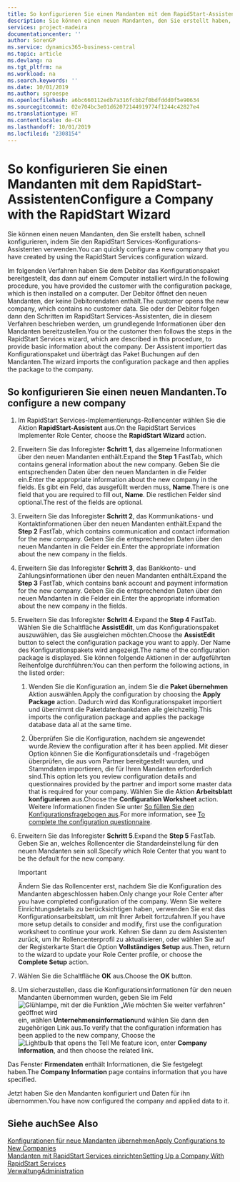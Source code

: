 ```yaml
---
title: So konfigurieren Sie einen Mandanten mit dem RapidStart-Assistenten | Microsoft Docs
description: Sie können einen neuen Mandanten, den Sie erstellt haben, schnell konfigurieren, indem Sie den RapidStart Services-Konfigurations-Assistenten verwenden.
services: project-madeira
documentationcenter: ''
author: SorenGP
ms.service: dynamics365-business-central
ms.topic: article
ms.devlang: na
ms.tgt_pltfrm: na
ms.workload: na
ms.search.keywords: ''
ms.date: 10/01/2019
ms.author: sgroespe
ms.openlocfilehash: a6bc660112edb7a316fcbb2f0bdfddd0f5e90634
ms.sourcegitcommit: 02e704bc3e01d62072144919774f1244c42827e4
ms.translationtype: HT
ms.contentlocale: de-CH
ms.lasthandoff: 10/01/2019
ms.locfileid: "2308154"
---
```

# <a name="configure-a-company-with-the-rapidstart-wizard"></a><span data-ttu-id="f12e5-103">So konfigurieren Sie einen Mandanten mit dem RapidStart-Assistenten</span><span class="sxs-lookup"><span data-stu-id="f12e5-103">Configure a Company with the RapidStart Wizard</span></span>
<span data-ttu-id="f12e5-104">Sie können einen neuen Mandanten, den Sie erstellt haben, schnell konfigurieren, indem Sie den RapidStart Services-Konfigurations-Assistenten verwenden.</span><span class="sxs-lookup"><span data-stu-id="f12e5-104">You can quickly configure a new company that you have created by using the RapidStart Services configuration wizard.</span></span>

<span data-ttu-id="f12e5-105">Im folgenden Verfahren haben Sie dem Debitor das Konfigurationspaket bereitgestellt, das dann auf einem Computer installiert wird.</span><span class="sxs-lookup"><span data-stu-id="f12e5-105">In the following procedure, you have provided the customer with the configuration package, which is then installed on a computer.</span></span> <span data-ttu-id="f12e5-106">Der Debitor öffnet den neuen Mandanten, der keine Debitorendaten enthält.</span><span class="sxs-lookup"><span data-stu-id="f12e5-106">The customer opens the new company, which contains no customer data.</span></span> <span data-ttu-id="f12e5-107">Sie oder der Debitor folgen dann den Schritten im RapidStart Services-Assistenten, die in diesem Verfahren beschrieben werden, um grundlegende Informationen über den Mandanten bereitzustellen.</span><span class="sxs-lookup"><span data-stu-id="f12e5-107">You or the customer then follows the steps in the RapidStart Services wizard, which are described in this procedure, to provide basic information about the company.</span></span> <span data-ttu-id="f12e5-108">Der Assistent importiert das Konfigurationspaket und überträgt das Paket Buchungen auf den Mandanten.</span><span class="sxs-lookup"><span data-stu-id="f12e5-108">The wizard imports the configuration package and then applies the package to the company.</span></span>  

## <a name="to-configure-a-new-company"></a><span data-ttu-id="f12e5-109">So konfigurieren Sie einen neuen Mandanten.</span><span class="sxs-lookup"><span data-stu-id="f12e5-109">To configure a new company</span></span>  
1. <span data-ttu-id="f12e5-110">Im RapidStart Services-Implementierungs-Rollencenter wählen Sie die Aktion **RapidStart-Assistent** aus.</span><span class="sxs-lookup"><span data-stu-id="f12e5-110">On the RapidStart Services Implementer Role Center, choose the **RapidStart Wizard** action.</span></span>  
2. <span data-ttu-id="f12e5-111">Erweitern Sie das Inforegister **Schritt 1**, das allgemeine Informationen über den neuen Mandanten enthält.</span><span class="sxs-lookup"><span data-stu-id="f12e5-111">Expand the **Step 1** FastTab, which contains general information about the new company.</span></span> <span data-ttu-id="f12e5-112">Geben Sie die entsprechenden Daten über den neuen Mandanten in die Felder ein.</span><span class="sxs-lookup"><span data-stu-id="f12e5-112">Enter the appropriate information about the new company in the fields.</span></span> <span data-ttu-id="f12e5-113">Es gibt ein Feld, das ausgefüllt werden muss, **Name**.</span><span class="sxs-lookup"><span data-stu-id="f12e5-113">There is one field that you are required to fill out, **Name**.</span></span> <span data-ttu-id="f12e5-114">Die restlichen Felder sind optional.</span><span class="sxs-lookup"><span data-stu-id="f12e5-114">The rest of the fields are optional.</span></span>  
3. <span data-ttu-id="f12e5-115">Erweitern Sie das Inforegister **Schritt 2**, das Kommunikations- und Kontaktinformationen über den neuen Mandanten enthält.</span><span class="sxs-lookup"><span data-stu-id="f12e5-115">Expand the **Step 2** FastTab, which contains communication and contact information for the new company.</span></span> <span data-ttu-id="f12e5-116">Geben Sie die entsprechenden Daten über den neuen Mandanten in die Felder ein.</span><span class="sxs-lookup"><span data-stu-id="f12e5-116">Enter the appropriate information about the new company in the fields.</span></span>
4. <span data-ttu-id="f12e5-117">Erweitern Sie das Inforegister **Schritt 3**, das Bankkonto- und Zahlungsinformationen über den neuen Mandanten enthält.</span><span class="sxs-lookup"><span data-stu-id="f12e5-117">Expand the **Step 3** FastTab, which contains bank account and payment information for the new company.</span></span> <span data-ttu-id="f12e5-118">Geben Sie die entsprechenden Daten über den neuen Mandanten in die Felder ein.</span><span class="sxs-lookup"><span data-stu-id="f12e5-118">Enter the appropriate information about the new company in the fields.</span></span>  
5. <span data-ttu-id="f12e5-119">Erweitern Sie das Inforegister **Schritt 4**.</span><span class="sxs-lookup"><span data-stu-id="f12e5-119">Expand the **Step 4** FastTab.</span></span> <span data-ttu-id="f12e5-120">Wählen Sie die Schaltfläche **AssistEdit**, um das Konfigurationspaket auszuwählen, das Sie ausgleichen möchten.</span><span class="sxs-lookup"><span data-stu-id="f12e5-120">Choose the **AssistEdit** button to select the configuration package you want to apply.</span></span> <span data-ttu-id="f12e5-121">Der Name des Konfigurationspakets wird angezeigt.</span><span class="sxs-lookup"><span data-stu-id="f12e5-121">The name of the configuration package is displayed.</span></span> <span data-ttu-id="f12e5-122">Sie können folgende Aktionen in der aufgeführten Reihenfolge durchführen:</span><span class="sxs-lookup"><span data-stu-id="f12e5-122">You can then perform the following actions, in the listed order:</span></span>  

    1. <span data-ttu-id="f12e5-123">Wenden Sie die Konfiguration an, indem Sie die **Paket übernehmen** Aktion auswählen.</span><span class="sxs-lookup"><span data-stu-id="f12e5-123">Apply the configuration by choosing the **Apply Package** action.</span></span> <span data-ttu-id="f12e5-124">Dadurch wird das Konfigurationspaket importiert und übernimmt die Paketdatenbankdaten alle gleichzeitig.</span><span class="sxs-lookup"><span data-stu-id="f12e5-124">This imports the configuration package and applies the package database data all at the same time.</span></span>  

    2. <span data-ttu-id="f12e5-125">Überprüfen Sie die Konfiguration, nachdem sie angewendet wurde.</span><span class="sxs-lookup"><span data-stu-id="f12e5-125">Review the configuration after it has been applied.</span></span> <span data-ttu-id="f12e5-126">Mit dieser Option können Sie die Konfigurationsdetails und -fragebögen überprüfen, die aus vom Partner bereitgestellt wurden, und Stammdaten importieren, die für Ihren Mandanten erforderlich sind.</span><span class="sxs-lookup"><span data-stu-id="f12e5-126">This option lets you review configuration details and questionnaires provided by the partner and import some master data that is required for your company.</span></span> <span data-ttu-id="f12e5-127">Wählen Sie die Aktion **Arbeitsblatt konfigurieren** aus.</span><span class="sxs-lookup"><span data-stu-id="f12e5-127">Choose the **Configuration Worksheet** action.</span></span> <span data-ttu-id="f12e5-128">Weitere Informationen finden Sie unter [So füllen Sie den Konfigurationsfragebogen aus](admin-gather-customer-setup-values.md#to-complete-the-configuration-questionnaire).</span><span class="sxs-lookup"><span data-stu-id="f12e5-128">For more information, see [To complete the configuration questionnaire](admin-gather-customer-setup-values.md#to-complete-the-configuration-questionnaire).</span></span>  

6. <span data-ttu-id="f12e5-129">Erweitern Sie das Inforegister **Schritt 5**.</span><span class="sxs-lookup"><span data-stu-id="f12e5-129">Expand the **Step 5** FastTab.</span></span> <span data-ttu-id="f12e5-130">Geben Sie an, welches Rollencenter die Standardeinstellung für den neuen Mandanten sein soll.</span><span class="sxs-lookup"><span data-stu-id="f12e5-130">Specify which Role Center that you want to be the default for the new company.</span></span>  

    > [!IMPORTANT]  
    >  <span data-ttu-id="f12e5-131">Ändern Sie das Rollencenter erst, nachdem Sie die Konfiguration des Mandanten abgeschlossen haben.</span><span class="sxs-lookup"><span data-stu-id="f12e5-131">Only change your Role Center after you have completed configuration of the company.</span></span> <span data-ttu-id="f12e5-132">Wenn Sie weitere Einrichtungsdetails zu berücksichtigen haben, verwenden Sie erst das Konfigurationsarbeitsblatt, um mit Ihrer Arbeit fortzufahren.</span><span class="sxs-lookup"><span data-stu-id="f12e5-132">If you have more setup details to consider and modify, first use the configuration worksheet to continue your work.</span></span> <span data-ttu-id="f12e5-133">Kehren Sie dann zu dem Assistenten zurück, um Ihr Rollencenterprofil zu aktualisieren, oder wählen Sie auf der Registerkarte Start die Option **Vollständiges Setup** aus.</span><span class="sxs-lookup"><span data-stu-id="f12e5-133">Then, return to the wizard to update your Role Center profile, or choose the **Complete Setup** action.</span></span>

7. <span data-ttu-id="f12e5-134">Wählen Sie die Schaltfläche **OK** aus.</span><span class="sxs-lookup"><span data-stu-id="f12e5-134">Choose the **OK** button.</span></span>  
8. <span data-ttu-id="f12e5-135">Um sicherzustellen, dass die Konfigurationsinformationen für den neuen Mandanten übernommen wurden, geben Sie im Feld ![Glühlampe, mit der die Funktion „Wie möchten Sie weiter verfahren“ geöffnet wird](media/ui-search/search_small.png "Wie möchten Sie weiter verfahren") ein, wählen **Unternehmensinformation**und wählen Sie dann den zugehörigen Link aus.</span><span class="sxs-lookup"><span data-stu-id="f12e5-135">To verify that the configuration information has been applied to the new company, Choose the ![Lightbulb that opens the Tell Me feature](media/ui-search/search_small.png "Tell me what you want to do") icon, enter **Company Information**, and then choose the related link.</span></span>

<span data-ttu-id="f12e5-136">Das Fenster **Firmendaten** enthält Informationen, die Sie festgelegt haben.</span><span class="sxs-lookup"><span data-stu-id="f12e5-136">The **Company Information** page contains information that you have specified.</span></span>   

<span data-ttu-id="f12e5-137">Jetzt haben Sie den Mandanten konfiguriert und Daten für ihn übernommen.</span><span class="sxs-lookup"><span data-stu-id="f12e5-137">You have now configured the company and applied data to it.</span></span>  

## <a name="see-also"></a><span data-ttu-id="f12e5-138">Siehe auch</span><span class="sxs-lookup"><span data-stu-id="f12e5-138">See Also</span></span>  
[<span data-ttu-id="f12e5-139">Konfigurationen für neue Mandanten übernehmen</span><span class="sxs-lookup"><span data-stu-id="f12e5-139">Apply Configurations to New Companies</span></span>](admin-apply-configuration-to-new-companies.md)  
[<span data-ttu-id="f12e5-140">Mandanten mit RapidStart Services einrichten</span><span class="sxs-lookup"><span data-stu-id="f12e5-140">Setting Up a Company With RapidStart Services</span></span>](admin-set-up-a-company-with-rapidstart.md)  
[<span data-ttu-id="f12e5-141">Verwaltung</span><span class="sxs-lookup"><span data-stu-id="f12e5-141">Administration</span></span>](admin-setup-and-administration.md)
